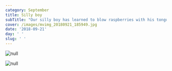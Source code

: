 ```yaml
---
category: September
title: Silly boy
subTitle: "Our silly boy has learned to blow raspberries with his tongue.  We finally captured it in a photo. \U0001F61D"
cover: /images/mvimg_20180921_185949.jpg
date: '2018-09-21'
day: ' '
slug: ' '
---
```

![null](/images/img_20180921_185950.jpg)

![null](/images/mvimg_20180921_185949.jpg)
